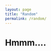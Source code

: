 ```yaml
---
layout: page
title: "Random"
permalink: /random/
---
```

<head>
<link href="../style/random.css" rel="stylesheet" type="text/css" />
</head>

<h1>Hmmm....</h1>

<script src="../scripts/random.js" type="text/javascript"></script>
<p id="quote"></p>

